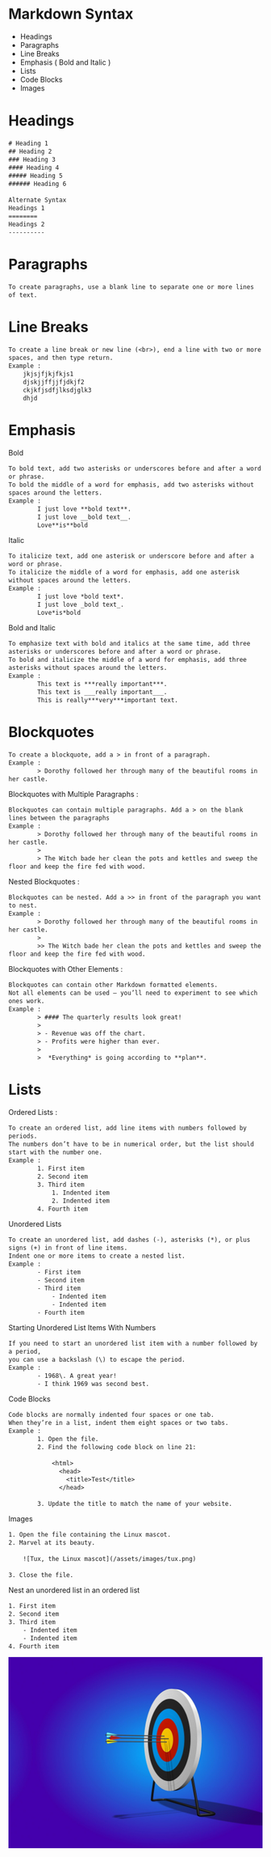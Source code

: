 # Markdown Syntax
* Headings
* Paragraphs
* Line Breaks
* Emphasis ( Bold and Italic )
* Lists
* Code Blocks
* Images

Headings
==========
    # Heading 1
    ## Heading 2
    ### Heading 3
    #### Heading 4
    ##### Heading 5
    ###### Heading 6

    Alternate Syntax
    Headings 1
    ========
    Headings 2
    ----------

# Paragraphs
    To create paragraphs, use a blank line to separate one or more lines of text.

# Line Breaks
    To create a line break or new line (<br>), end a line with two or more spaces, and then type return.
    Example : 
        jkjsjfjkjfkjs1  
        djskjjffjjfjdkjf2  
        ckjkfjsdfjlksdjglk3  
        dhjd

# Emphasis

Bold

    To bold text, add two asterisks or underscores before and after a word or phrase. 
    To bold the middle of a word for emphasis, add two asterisks without spaces around the letters.
    Example :
            I just love **bold text**.
            I just love __bold text__.
            Love**is**bold

Italic

    To italicize text, add one asterisk or underscore before and after a word or phrase. 
    To italicize the middle of a word for emphasis, add one asterisk without spaces around the letters.
    Example :
            I just love *bold text*.
            I just love _bold text_.
            Love*is*bold

Bold and Italic 

    To emphasize text with bold and italics at the same time, add three asterisks or underscores before and after a word or phrase. 
    To bold and italicize the middle of a word for emphasis, add three asterisks without spaces around the letters.
    Example :
            This text is ***really important***.
            This text is ___really important___.
            This is really***very***important text.

# Blockquotes  
    To create a blockquote, add a > in front of a paragraph.
    Example :
            > Dorothy followed her through many of the beautiful rooms in her castle.

Blockquotes with Multiple Paragraphs :

    Blockquotes can contain multiple paragraphs. Add a > on the blank lines between the paragraphs
    Example :
            > Dorothy followed her through many of the beautiful rooms in her castle.
            >
            > The Witch bade her clean the pots and kettles and sweep the floor and keep the fire fed with wood.

Nested Blockquotes : 

    Blockquotes can be nested. Add a >> in front of the paragraph you want to nest.
    Example :
            > Dorothy followed her through many of the beautiful rooms in her castle.
            >
            >> The Witch bade her clean the pots and kettles and sweep the floor and keep the fire fed with wood.

Blockquotes with Other Elements :

    Blockquotes can contain other Markdown formatted elements. 
    Not all elements can be used — you’ll need to experiment to see which ones work.
    Example : 
            > #### The quarterly results look great!
            >
            > - Revenue was off the chart.
            > - Profits were higher than ever.
            >
            >  *Everything* is going according to **plan**.
    
# Lists

Ordered Lists :

    To create an ordered list, add line items with numbers followed by periods. 
    The numbers don’t have to be in numerical order, but the list should start with the number one.
    Example :
            1. First item
            2. Second item
            3. Third item
                1. Indented item
                2. Indented item
            4. Fourth item

Unordered Lists
        
    To create an unordered list, add dashes (-), asterisks (*), or plus signs (+) in front of line items. 
    Indent one or more items to create a nested list.
    Example :
            - First item
            - Second item
            - Third item
                - Indented item
                - Indented item
            - Fourth item

Starting Unordered List Items With Numbers
    
    If you need to start an unordered list item with a number followed by a period, 
    you can use a backslash (\) to escape the period.
    Example :
            - 1968\. A great year!
            - I think 1969 was second best.

Code Blocks

    Code blocks are normally indented four spaces or one tab. 
    When they’re in a list, indent them eight spaces or two tabs.
    Example :
            1. Open the file.
            2. Find the following code block on line 21:

                <html>
                  <head>
                    <title>Test</title>
                  </head>

            3. Update the title to match the name of your website.

Images 

    1. Open the file containing the Linux mascot.
    2. Marvel at its beauty.

        ![Tux, the Linux mascot](/assets/images/tux.png)

    3. Close the file.

Nest an unordered list in an ordered list

    1. First item
    2. Second item
    3. Third item
        - Indented item
        - Indented item
    4. Fourth item

    
![img](./img1.jpg)


